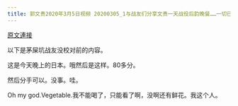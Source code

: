```yaml
---
title: 郭文贵2020年3月5日视频 20200305_1与战友们分享文贵一天战役后韵晚餐……一切已经开始
---
```


[原文連接](https://gnews.org/ThreadView/53479253)

以下是茅屎坑战友没校对前的内容。

  这是今天晚上的日本。哦然后是这样。80多分。

  然后分手可以。没事。哇。

  Oh my god.Vegetable.我不能喝了，只能看了啊，没啊还有鲜花。我这个人。

